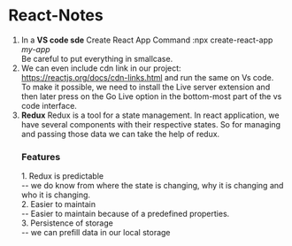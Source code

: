 # React-Notes
1. In a <b> VS code sde</b>
   Create React App Command :npx create-react-app <i>my-app</i><br>
   Be careful to put everything in smallcase.
2. We can even include cdn link in our project:
   https://reactjs.org/docs/cdn-links.html and run the same on Vs code. </br>
   To make it possible, we need to install the Live server extension and then later press on the Go Live option in the bottom-most part of the vs code interface. 
3. <b>Redux</b>
   Redux is a tool for a state management. In react application, we have several components with their respective states. So for managing and passing those data we can take the help of redux.
   <h3>Features</h3>
   1. Redux is predictable<br>
         -- we do know from where the state is changing, why it is changing and who it is changing.<br>
   2. Easier to maintain<br>
        -- Easier to maintain because of a predefined properties.<br>
   3. Persistence of storage <br>
       -- we can prefill data in our local storage<br>
